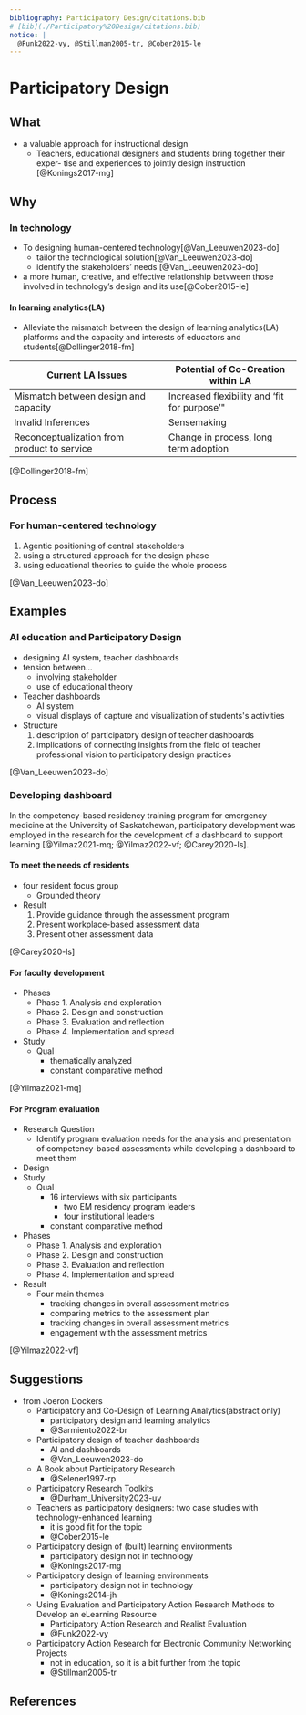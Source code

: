 ```yaml
---
bibliography: Participatory Design/citations.bib
# [bib](./Participatory%20Design/citations.bib)
notice: |
  @Funk2022-vy, @Stillman2005-tr, @Cober2015-le
---
```


# Participatory Design

## What

- a valuable approach for instructional design
  - Teachers, educational designers and students bring together their exper- tise and experiences to jointly design instruction [@Konings2017-mg]

## Why

### In technology

- To designing human-centered technology[@Van_Leeuwen2023-do]
  - tailor the technological solution[@Van_Leeuwen2023-do]
  - identify the stakeholders’ needs [@Van_Leeuwen2023-do]
- a more human, creative, and effective relationship betvween those involved in technology’s design  and  its  use[@Cober2015-le]

#### In learning analytics(LA)

- Alleviate the mismatch between the design of learning analytics(LA) platforms and the capacity and interests of educators and students[@Dollinger2018-fm]

Current LA Issues | Potential of Co-Creation within LA
--|--
Mismatch between design and capacity | Increased flexibility and ‘fit for purpose’"
Invalid Inferences | Sensemaking
Reconceptualization from product to service | Change in process, long term adoption

[@Dollinger2018-fm]

## Process

### For human-centered technology

1. Agentic positioning of central stakeholders
2. using a structured approach for the design phase
3. using educational theories to guide the whole process

[@Van_Leeuwen2023-do]

## Examples

### AI education and Participatory Design

- designing AI system, teacher dashboards
- tension between...
  - involving stakeholder
  - use of educational theory
- Teacher dashboards
  - AI system
  - visual displays of capture and visualization of students's activities
- Structure
  1. description of participatory design of teacher dashboards
  2. implications of connecting insights from the field of teacher professional vision to participatory design practices

[@Van_Leeuwen2023-do]

### Developing dashboard

In the competency-based residency training program for emergency medicine at the University of Saskatchewan, participatory development was employed in the research for the development of a dashboard to support learning [@Yilmaz2021-mq; @Yilmaz2022-vf; @Carey2020-ls].

#### To meet the needs of residents

- four resident focus group
  - Grounded theory
- Result
  1. Provide guidance through the assessment program
  2. Present  workplace-based  assessment  data
  3. Present  other  assessment  data

[@Carey2020-ls]

#### For faculty development

- Phases
  - Phase 1. Analysis and exploration
  - Phase 2. Design and construction
  - Phase 3. Evaluation and reflection
  - Phase 4. Implementation and spread
- Study
  - Qual
    - thematically  analyzed
    - constant comparative method

[@Yilmaz2021-mq]

#### For Program evaluation

- Research Question
  - Identify  program evaluation  needs  for  the  analysis  and  presentation  of  competency-based  assessments  while  developing  a  dashboard  to  meet  them
- Design
- Study
  - Qual
    - 16 interviews with six participants
      - two EM residency program leaders
      - four institutional leaders
    - constant comparative  method
- Phases
  - Phase 1. Analysis and exploration
  - Phase 2. Design and construction
  - Phase 3. Evaluation and reflection
  - Phase 4. Implementation and spread
- Result
  - Four main themes
    - tracking changes in overall assessment metrics
    - comparing metrics to the assessment plan
    - tracking changes in overall assessment metrics
    - engagement with the assessment metrics

[@Yilmaz2022-vf]

## Suggestions

- from Joeron Dockers
  - Participatory and Co-Design of Learning Analytics(abstract only)
    - participatory design and learning analytics
    - @Sarmiento2022-br
  - Participatory design of teacher dashboards
    - AI and dashboards
    - @Van_Leeuwen2023-do
  - A Book about Participatory Research
    - @Selener1997-rp
  - Participatory Research Toolkits
    - @Durham_University2023-uv
  - Teachers as participatory designers: two case studies with technology-enhanced learning
    - it is good fit for the topic
    - @Cober2015-le
  - Participatory design of (built) learning environments
    - participatory design not in technology
    - @Konings2017-mg
  - Participatory design of learning environments
    - participatory design not in technology
    - @Konings2014-jh
  - Using Evaluation and Participatory Action Research Methods to Develop an eLearning Resource
    - Participatory Action Research and Realist Evaluation
    - @Funk2022-vy
  - Participatory Action  Research  for  Electronic  Community  Networking  Projects
    - not in education, so it is a bit further from the topic
    - @Stillman2005-tr

## References
